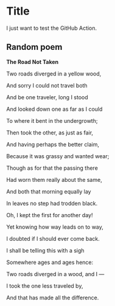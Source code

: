 # Title


I just want to test the GitHub Action.

## Random poem

**The Road Not Taken**

Two roads diverged in a yellow wood,

And sorry I could not travel both

And be one traveler, long I stood

And looked down one as far as I could

To where it bent in the undergrowth;

Then took the other, as just as fair,

And having perhaps the better claim,

Because it was grassy and wanted wear;

Though as for that the passing there

Had worn them really about the same,

And both that morning equally lay

In leaves no step had trodden black.

Oh, I kept the first for another day!

Yet knowing how way leads on to way,

I doubted if I should ever come back.

I shall be telling this with a sigh

Somewhere ages and ages hence:

Two roads diverged in a wood, and I —

I took the one less traveled by,

And that has made all the difference.

